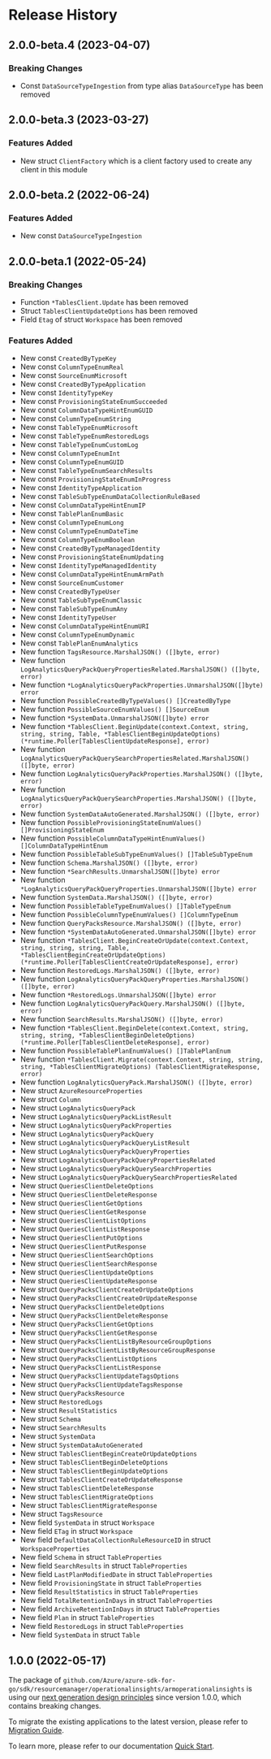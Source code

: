# Release History

## 2.0.0-beta.4 (2023-04-07)
### Breaking Changes

- Const `DataSourceTypeIngestion` from type alias `DataSourceType` has been removed


## 2.0.0-beta.3 (2023-03-27)
### Features Added

- New struct `ClientFactory` which is a client factory used to create any client in this module


## 2.0.0-beta.2 (2022-06-24)
### Features Added

- New const `DataSourceTypeIngestion`


## 2.0.0-beta.1 (2022-05-24)
### Breaking Changes

- Function `*TablesClient.Update` has been removed
- Struct `TablesClientUpdateOptions` has been removed
- Field `Etag` of struct `Workspace` has been removed

### Features Added

- New const `CreatedByTypeKey`
- New const `ColumnTypeEnumReal`
- New const `SourceEnumMicrosoft`
- New const `CreatedByTypeApplication`
- New const `IdentityTypeKey`
- New const `ProvisioningStateEnumSucceeded`
- New const `ColumnDataTypeHintEnumGUID`
- New const `ColumnTypeEnumString`
- New const `TableTypeEnumMicrosoft`
- New const `TableTypeEnumRestoredLogs`
- New const `TableTypeEnumCustomLog`
- New const `ColumnTypeEnumInt`
- New const `ColumnTypeEnumGUID`
- New const `TableTypeEnumSearchResults`
- New const `ProvisioningStateEnumInProgress`
- New const `IdentityTypeApplication`
- New const `TableSubTypeEnumDataCollectionRuleBased`
- New const `ColumnDataTypeHintEnumIP`
- New const `TablePlanEnumBasic`
- New const `ColumnTypeEnumLong`
- New const `ColumnTypeEnumDateTime`
- New const `ColumnTypeEnumBoolean`
- New const `CreatedByTypeManagedIdentity`
- New const `ProvisioningStateEnumUpdating`
- New const `IdentityTypeManagedIdentity`
- New const `ColumnDataTypeHintEnumArmPath`
- New const `SourceEnumCustomer`
- New const `CreatedByTypeUser`
- New const `TableSubTypeEnumClassic`
- New const `TableSubTypeEnumAny`
- New const `IdentityTypeUser`
- New const `ColumnDataTypeHintEnumURI`
- New const `ColumnTypeEnumDynamic`
- New const `TablePlanEnumAnalytics`
- New function `TagsResource.MarshalJSON() ([]byte, error)`
- New function `LogAnalyticsQueryPackQueryPropertiesRelated.MarshalJSON() ([]byte, error)`
- New function `*LogAnalyticsQueryPackProperties.UnmarshalJSON([]byte) error`
- New function `PossibleCreatedByTypeValues() []CreatedByType`
- New function `PossibleSourceEnumValues() []SourceEnum`
- New function `*SystemData.UnmarshalJSON([]byte) error`
- New function `*TablesClient.BeginUpdate(context.Context, string, string, string, Table, *TablesClientBeginUpdateOptions) (*runtime.Poller[TablesClientUpdateResponse], error)`
- New function `LogAnalyticsQueryPackQuerySearchPropertiesRelated.MarshalJSON() ([]byte, error)`
- New function `LogAnalyticsQueryPackProperties.MarshalJSON() ([]byte, error)`
- New function `LogAnalyticsQueryPackQuerySearchProperties.MarshalJSON() ([]byte, error)`
- New function `SystemDataAutoGenerated.MarshalJSON() ([]byte, error)`
- New function `PossibleProvisioningStateEnumValues() []ProvisioningStateEnum`
- New function `PossibleColumnDataTypeHintEnumValues() []ColumnDataTypeHintEnum`
- New function `PossibleTableSubTypeEnumValues() []TableSubTypeEnum`
- New function `Schema.MarshalJSON() ([]byte, error)`
- New function `*SearchResults.UnmarshalJSON([]byte) error`
- New function `*LogAnalyticsQueryPackQueryProperties.UnmarshalJSON([]byte) error`
- New function `SystemData.MarshalJSON() ([]byte, error)`
- New function `PossibleTableTypeEnumValues() []TableTypeEnum`
- New function `PossibleColumnTypeEnumValues() []ColumnTypeEnum`
- New function `QueryPacksResource.MarshalJSON() ([]byte, error)`
- New function `*SystemDataAutoGenerated.UnmarshalJSON([]byte) error`
- New function `*TablesClient.BeginCreateOrUpdate(context.Context, string, string, string, Table, *TablesClientBeginCreateOrUpdateOptions) (*runtime.Poller[TablesClientCreateOrUpdateResponse], error)`
- New function `RestoredLogs.MarshalJSON() ([]byte, error)`
- New function `LogAnalyticsQueryPackQueryProperties.MarshalJSON() ([]byte, error)`
- New function `*RestoredLogs.UnmarshalJSON([]byte) error`
- New function `LogAnalyticsQueryPackQuery.MarshalJSON() ([]byte, error)`
- New function `SearchResults.MarshalJSON() ([]byte, error)`
- New function `*TablesClient.BeginDelete(context.Context, string, string, string, *TablesClientBeginDeleteOptions) (*runtime.Poller[TablesClientDeleteResponse], error)`
- New function `PossibleTablePlanEnumValues() []TablePlanEnum`
- New function `*TablesClient.Migrate(context.Context, string, string, string, *TablesClientMigrateOptions) (TablesClientMigrateResponse, error)`
- New function `LogAnalyticsQueryPack.MarshalJSON() ([]byte, error)`
- New struct `AzureResourceProperties`
- New struct `Column`
- New struct `LogAnalyticsQueryPack`
- New struct `LogAnalyticsQueryPackListResult`
- New struct `LogAnalyticsQueryPackProperties`
- New struct `LogAnalyticsQueryPackQuery`
- New struct `LogAnalyticsQueryPackQueryListResult`
- New struct `LogAnalyticsQueryPackQueryProperties`
- New struct `LogAnalyticsQueryPackQueryPropertiesRelated`
- New struct `LogAnalyticsQueryPackQuerySearchProperties`
- New struct `LogAnalyticsQueryPackQuerySearchPropertiesRelated`
- New struct `QueriesClientDeleteOptions`
- New struct `QueriesClientDeleteResponse`
- New struct `QueriesClientGetOptions`
- New struct `QueriesClientGetResponse`
- New struct `QueriesClientListOptions`
- New struct `QueriesClientListResponse`
- New struct `QueriesClientPutOptions`
- New struct `QueriesClientPutResponse`
- New struct `QueriesClientSearchOptions`
- New struct `QueriesClientSearchResponse`
- New struct `QueriesClientUpdateOptions`
- New struct `QueriesClientUpdateResponse`
- New struct `QueryPacksClientCreateOrUpdateOptions`
- New struct `QueryPacksClientCreateOrUpdateResponse`
- New struct `QueryPacksClientDeleteOptions`
- New struct `QueryPacksClientDeleteResponse`
- New struct `QueryPacksClientGetOptions`
- New struct `QueryPacksClientGetResponse`
- New struct `QueryPacksClientListByResourceGroupOptions`
- New struct `QueryPacksClientListByResourceGroupResponse`
- New struct `QueryPacksClientListOptions`
- New struct `QueryPacksClientListResponse`
- New struct `QueryPacksClientUpdateTagsOptions`
- New struct `QueryPacksClientUpdateTagsResponse`
- New struct `QueryPacksResource`
- New struct `RestoredLogs`
- New struct `ResultStatistics`
- New struct `Schema`
- New struct `SearchResults`
- New struct `SystemData`
- New struct `SystemDataAutoGenerated`
- New struct `TablesClientBeginCreateOrUpdateOptions`
- New struct `TablesClientBeginDeleteOptions`
- New struct `TablesClientBeginUpdateOptions`
- New struct `TablesClientCreateOrUpdateResponse`
- New struct `TablesClientDeleteResponse`
- New struct `TablesClientMigrateOptions`
- New struct `TablesClientMigrateResponse`
- New struct `TagsResource`
- New field `SystemData` in struct `Workspace`
- New field `ETag` in struct `Workspace`
- New field `DefaultDataCollectionRuleResourceID` in struct `WorkspaceProperties`
- New field `Schema` in struct `TableProperties`
- New field `SearchResults` in struct `TableProperties`
- New field `LastPlanModifiedDate` in struct `TableProperties`
- New field `ProvisioningState` in struct `TableProperties`
- New field `ResultStatistics` in struct `TableProperties`
- New field `TotalRetentionInDays` in struct `TableProperties`
- New field `ArchiveRetentionInDays` in struct `TableProperties`
- New field `Plan` in struct `TableProperties`
- New field `RestoredLogs` in struct `TableProperties`
- New field `SystemData` in struct `Table`


## 1.0.0 (2022-05-17)

The package of `github.com/Azure/azure-sdk-for-go/sdk/resourcemanager/operationalinsights/armoperationalinsights` is using our [next generation design principles](https://azure.github.io/azure-sdk/general_introduction.html) since version 1.0.0, which contains breaking changes.

To migrate the existing applications to the latest version, please refer to [Migration Guide](https://aka.ms/azsdk/go/mgmt/migration).

To learn more, please refer to our documentation [Quick Start](https://aka.ms/azsdk/go/mgmt).